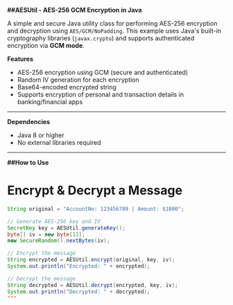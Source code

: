 **##AESUtil - AES-256 GCM Encryption in Java**

A simple and secure Java utility class for performing AES-256 encryption and decryption using `AES/GCM/NoPadding`.
This example uses Java's built-in cryptography libraries (`javax.crypto`) and supports authenticated encryption via **GCM mode**.


**Features**

- AES-256 encryption using GCM (secure and authenticated)
- Random IV generation for each encryption
- Base64-encoded encrypted string
- Supports encryption of personal and transaction details in banking/financial apps

---

**Dependencies**

- Java 8 or higher
- No external libraries required

---

**##How to Use**

#  Encrypt & Decrypt a Message

```java
String original = "AccountNo: 123456789 | Amount: $1000";

// Generate AES-256 key and IV
SecretKey key = AESUtil.generateKey();
byte[] iv = new byte[12];
new SecureRandom().nextBytes(iv);

// Encrypt the message
String encrypted = AESUtil.encrypt(original, key, iv);
System.out.println("Encrypted: " + encrypted);

// Decrypt the message
String decrypted = AESUtil.decrypt(encrypted, key, iv);
System.out.println("Decrypted: " + decrypted);
'''
